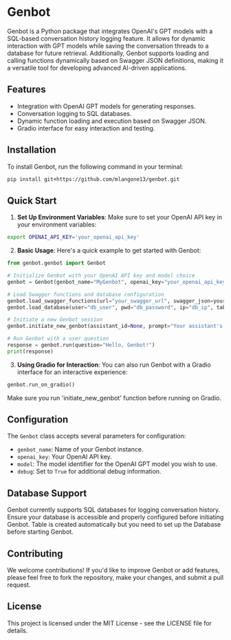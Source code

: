

# Genbot

Genbot is a Python package that integrates OpenAI's GPT models with a SQL-based conversation history logging feature. It allows for dynamic interaction with GPT models while saving the conversation threads to a database for future retrieval. Additionally, Genbot supports loading and calling functions dynamically based on Swagger JSON definitions, making it a versatile tool for developing advanced AI-driven applications.

## Features

- Integration with OpenAI GPT models for generating responses.
- Conversation logging to SQL databases.
- Dynamic function loading and execution based on Swagger JSON.
- Gradio interface for easy interaction and testing.

## Installation

To install Genbot, run the following command in your terminal:

```bash
pip install git+https://github.com/mlangone13/genbot.git
```


## Quick Start

1. **Set Up Environment Variables**: Make sure to set your OpenAI API key in your environment variables:

```bash
export OPENAI_API_KEY='your_openai_api_key'
```

2. **Basic Usage**: Here's a quick example to get started with Genbot:

```python
from genbot.genbot import Genbot

# Initialize Genbot with your OpenAI API key and model choice
genbot = Genbot(genbot_name="MyGenbot", openai_key="your_openai_api_key", model="gpt-3.5-turbo-1106")

# Load Swagger functions and database configuration
genbot.load_swagger_functions(url="your_swagger_url", swagger_json=your_swagger_json)
genbot.load_database(user="db_user", pwd="db_password", ip="db_ip", table="db_table", db_type="db_type")

# Initiate a new Genbot session
genbot.initiate_new_genbot(assistant_id=None, prompt="Your assistant's prompt", instructions="Your assistant's instructions")

# Run Genbot with a user question
response = genbot.run(question="Hello, Genbot!")
print(response)
```

3. **Using Gradio for Interaction**: You can also run Genbot with a Gradio interface for an interactive experience:

```python
genbot.run_on_gradio()
```

Make sure you run 'initiate_new_genbot' function before running on Gradio.

## Configuration

The `Genbot` class accepts several parameters for configuration:

- `genbot_name`: Name of your Genbot instance.
- `openai_key`: Your OpenAI API key.
- `model`: The model identifier for the OpenAI GPT model you wish to use.
- `debug`: Set to `True` for additional debug information.

## Database Support

Genbot currently supports SQL databases for logging conversation history. Ensure your database is accessible and properly configured before initiating Genbot. Table is created automatically but you need to set up the Database before starting Genbot.

## Contributing

We welcome contributions! If you'd like to improve Genbot or add features, please feel free to fork the repository, make your changes, and submit a pull request.

## License

This project is licensed under the MIT License - see the LICENSE file for details.
